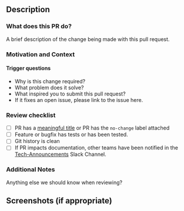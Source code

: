 ## Description

### What does this PR do?

A brief description of the change being made with this pull request.

### Motivation and Context

#### Trigger questions

- Why is this change required?
- What problem does it solve?
- What inspired you to submit this pull request?
- If it fixes an open issue, please link to the issue here.

### Review checklist

- [ ] PR has a [meaningful title](https://www.conventionalcommits.org/en/v1.0.0/) or PR has the `no-change` label attached
- [ ] Feature or bugfix has tests or has been tested. <!--- Include details of your testing environment, and the tests you ran to -->
- [ ] Git history is clean
- [ ] If PR impacts documentation, other teams have been notified in the [Tech-Announcements](https://jucrworkspace.slack.com/app_redirect?channel=C03E08EV72L) Slack Channel.

### Additional Notes

Anything else we should know when reviewing?

## Screenshots (if appropriate)

